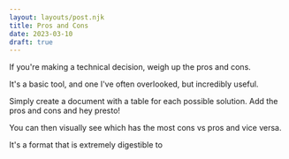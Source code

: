 ```yaml
---
layout: layouts/post.njk
title: Pros and Cons
date: 2023-03-10
draft: true
---
```


If you're making a technical decision, weigh up the pros and cons.

It's a basic tool, and one I've often overlooked, but incredibly useful.

Simply create a document with a table for each possible solution. Add the pros and cons and hey presto!

You can then visually see which has the most cons vs pros and vice versa.

It's a format that is extremely digestible to
